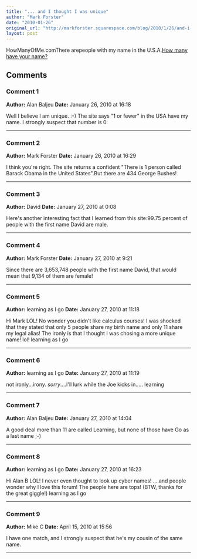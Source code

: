 ```yaml
---
title: "... and I thought I was unique"
author: "Mark Forster"
date: "2010-01-26"
original_url: "http://markforster.squarespace.com/blog/2010/1/26/and-i-thought-i-was-unique.html"
layout: post
---
```


HowManyOfMe.comThere arepeople with my name in the U.S.A.[How many have your name?](http://howmanyofme.com)

## Comments

### Comment 1
**Author:** Alan Baljeu
**Date:** January 26, 2010 at 16:18

Well I believe I am unique. :-) The site says "1 or fewer" in the USA have my name. I strongly suspect that number is 0.

---

### Comment 2
**Author:** Mark Forster
**Date:** January 26, 2010 at 16:29

I think you're right. The site returns a confident "There is 1 person called Barack Obama in the United States".But there are 434 George Bushes!

---

### Comment 3
**Author:** David
**Date:** January 27, 2010 at 0:08

Here's another interesting fact that I learned from this site:99.75 percent of people with the first name David are male.

---

### Comment 4
**Author:** Mark Forster
**Date:** January 27, 2010 at 9:21

Since there are 3,653,748 people with the first name David, that would mean that 9,134 of them are female!

---

### Comment 5
**Author:** learning as I go
**Date:** January 27, 2010 at 11:18

Hi Mark
LOL! No wonder you didn't like calculus courses! I was shocked that they stated that only 5 people share my birth name and only 11 share my legal alias! The ironly is that I thought I was chosing a more unique name! lol!
learning as I go

---

### Comment 6
**Author:** learning as I go
**Date:** January 27, 2010 at 11:19

not ironly...irony. *sorry*....I'll lurk while the Joe kicks in.....
learning

---

### Comment 7
**Author:** Alan Baljeu
**Date:** January 27, 2010 at 14:04

A good deal more than 11 are called Learning, but none of those have Go as a last name ;-)

---

### Comment 8
**Author:** learning as I go
**Date:** January 27, 2010 at 16:23

Hi Alan B
LOL! I never even thought to look up cyber names! ....and people wonder why I love this forum! The people here are tops! (BTW, thanks for the great giggle!)
learning as I go

---

### Comment 9
**Author:** Mike C
**Date:** April 15, 2010 at 15:56

I have one match, and I strongly suspect that he's my cousin of the same name.

---
